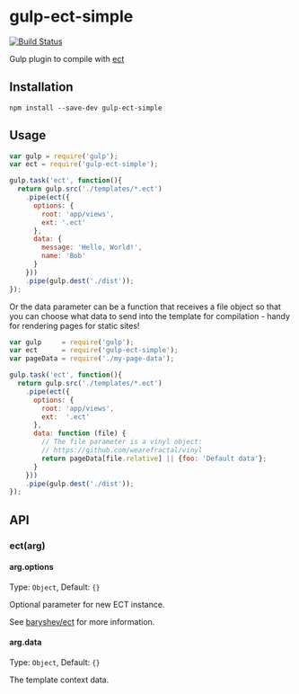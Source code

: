 # gulp-ect-simple

[![Build Status](https://travis-ci.org/muniere/gulp-ect-simple.svg)](https://travis-ci.org/muniere/gulp-ect-simple)

Gulp plugin to compile with [ect](http://ectjs.com/)

## Installation

```
npm install --save-dev gulp-ect-simple
```

## Usage

```js
var gulp = require('gulp');
var ect = require('gulp-ect-simple');

gulp.task('ect', function(){
  return gulp.src('./templates/*.ect')
    .pipe(ect({
      options: { 
        root: 'app/views',
        ext: '.ect' 
      },
      data: {
        message: 'Hello, World!',
        name: 'Bob'
      }
    }))
    .pipe(gulp.dest('./dist'));
});
```

Or the data parameter can be a function that receives a file object so that you can choose what data to send into the template for compilation - handy for rendering pages for static sites!

```js
var gulp     = require('gulp');
var ect      = require('gulp-ect-simple');
var pageData = require('./my-page-data');

gulp.task('ect', function(){
  return gulp.src('./templates/*.ect')
    .pipe(ect({
      options: { 
        root: 'app/views',
        ext:  '.ect' 
      },
      data: function (file) {
        // The file parameter is a vinyl object:
        // https://github.com/wearefractal/vinyl
        return pageData[file.relative] || {foo: 'Default data'};
      }
    }))
    .pipe(gulp.dest('./dist'));
});
```


## API

### ect(arg)

#### arg.options

Type: `Object`, Default: `{}`

Optional parameter for new ECT instance.

See [baryshev/ect](https://github.com/baryshev/ect) for more information.

#### arg.data

Type: `Object`, Default: `{}`

The template context data. 
